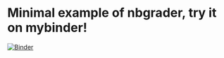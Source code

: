 # Minimal example of nbgrader, try it on mybinder!

[![Binder](http://mybinder.org/badge.svg)](http://mybinder.org/v2/gh/marcinofulus/python-conda_pip/master)
